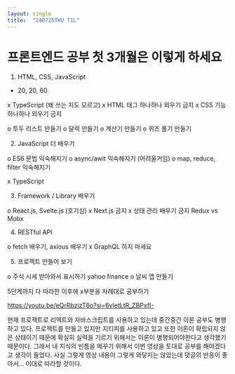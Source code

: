 ```yaml
---
layout: single
title:  "240725THU TIL"
---
```

# 프론트엔드 공부 첫 3개월은 이렇게 하세요

1. HTML, CSS, JavaScript
- 20, 20, 60


x TypeScript (왜 쓰는 지도 모르고)
x HTML 태그 하나하나 외우기 금지
x CSS 기능 하나하나 외우기 금지


o 투두 리스트 만들기
o 달력 만들기
o 계산기 만들기
o 퀴즈 풀기 만들기



2. JavaScript 더 배우기


o ES6 문법 익숙해지기
o async/awit 익숙해지기 (어려울거임)
o map, reduce, filter 익숙해지기


x TypeScript



3. Framework / Library 배우기

o React.js, Svelte.js (호기심)
x Next.js 금지
x 상태 관리 배우기 금지 Redux vs Mobx



4. RESTful API

o fetch 배우기, axious 배우기
x GraphQL 하지 마세요


5. 프로젝트 만들어 보기

o 주식 시세 받아와서 표시하기 yahoo finance
o 날씨 앱 만들기


5단계까지 다 따라한 이후에 x부분을 차례대로 공부하기

https://youtu.be/eQrRbzizT6o?si=6vIetLtR_ZBPxfI-




현재 프로젝트로 리액트와 자바스크립트를 사용하고 있는데 중간중간 이론 공부도 병행하고 있다. 
프로젝트를 만들고 있지만 지티피를 사용하고 있고 또한 이론이 확립되지 않은 상태이기 때문에 확실히 실력을 기르기 위해서는 이론이 병행되어야한다고 생각했기 때문이다. 
그래서 내 지식의 빈틈을 메꾸기 위해서 이번 영상을 토대로 공부를 해야겠다고 생각이 들었다. 
사실 그렇게 영상 내용이 그렇게 와닿지는 않았는데 댓글의 반응이 좋아서... 이대로 따라할 것이다. 




